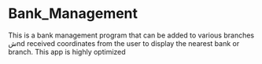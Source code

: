 # Bank_Management
This is a bank management program that can be added to various branches شnd received coordinates from the user to display the nearest bank or branch.
This app is highly optimized
